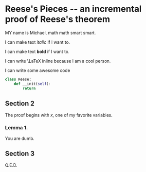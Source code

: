 # Reese's Pieces -- an incremental proof of Reese's theorem

MY name is Michael, math math smart smart.

I can make text *italic* if I want to.

I can make text **bold** if I want to.

I can write \LaTeX inline because I am a cool person.

I can write some awesome code

```python
class Reese:
    def __init(self):
		return
```

## Section 2

The proof begins with $x$, one of my favorite variables.

### Lemma 1.

You are dumb.

## Section 3

Q.E.D.
